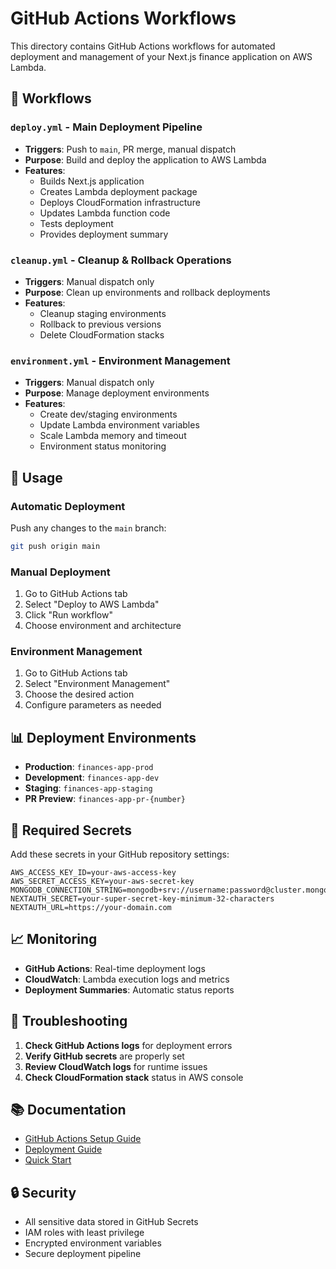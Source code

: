 # GitHub Actions Workflows

This directory contains GitHub Actions workflows for automated deployment and management of your Next.js finance application on AWS Lambda.

## 📁 Workflows

### `deploy.yml` - Main Deployment Pipeline
- **Triggers**: Push to `main`, PR merge, manual dispatch
- **Purpose**: Build and deploy the application to AWS Lambda
- **Features**:
  - Builds Next.js application
  - Creates Lambda deployment package
  - Deploys CloudFormation infrastructure
  - Updates Lambda function code
  - Tests deployment
  - Provides deployment summary

### `cleanup.yml` - Cleanup & Rollback Operations
- **Triggers**: Manual dispatch only
- **Purpose**: Clean up environments and rollback deployments
- **Features**:
  - Cleanup staging environments
  - Rollback to previous versions
  - Delete CloudFormation stacks

### `environment.yml` - Environment Management
- **Triggers**: Manual dispatch only
- **Purpose**: Manage deployment environments
- **Features**:
  - Create dev/staging environments
  - Update Lambda environment variables
  - Scale Lambda memory and timeout
  - Environment status monitoring

## 🎯 Usage

### Automatic Deployment
Push any changes to the `main` branch:
```bash
git push origin main
```

### Manual Deployment
1. Go to GitHub Actions tab
2. Select "Deploy to AWS Lambda"
3. Click "Run workflow"
4. Choose environment and architecture

### Environment Management
1. Go to GitHub Actions tab
2. Select "Environment Management"
3. Choose the desired action
4. Configure parameters as needed

## 📊 Deployment Environments

- **Production**: `finances-app-prod`
- **Development**: `finances-app-dev`
- **Staging**: `finances-app-staging`
- **PR Preview**: `finances-app-pr-{number}`

## 🔧 Required Secrets

Add these secrets in your GitHub repository settings:

```
AWS_ACCESS_KEY_ID=your-aws-access-key
AWS_SECRET_ACCESS_KEY=your-aws-secret-key
MONGODB_CONNECTION_STRING=mongodb+srv://username:password@cluster.mongodb.net/finances
NEXTAUTH_SECRET=your-super-secret-key-minimum-32-characters
NEXTAUTH_URL=https://your-domain.com
```

## 📈 Monitoring

- **GitHub Actions**: Real-time deployment logs
- **CloudWatch**: Lambda execution logs and metrics
- **Deployment Summaries**: Automatic status reports

## 🚨 Troubleshooting

1. **Check GitHub Actions logs** for deployment errors
2. **Verify GitHub secrets** are properly set
3. **Review CloudWatch logs** for runtime issues
4. **Check CloudFormation stack** status in AWS console

## 📚 Documentation

- [GitHub Actions Setup Guide](../GITHUB_ACTIONS_SETUP.md)
- [Deployment Guide](../DEPLOYMENT_GUIDE.md)
- [Quick Start](../QUICK_START.md)

## 🔒 Security

- All sensitive data stored in GitHub Secrets
- IAM roles with least privilege
- Encrypted environment variables
- Secure deployment pipeline
